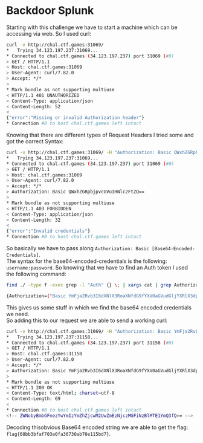 # Backdoor Splunk

Starting with this challenge we have to start a machine which can be accessing via web. So I used curl:
```sh
curl -v http://chal.ctf.games:31069/
*   Trying 34.123.197.237:31069...
* Connected to chal.ctf.games (34.123.197.237) port 31069 (#0)
> GET / HTTP/1.1
> Host: chal.ctf.games:31069
> User-Agent: curl/7.82.0
> Accept: */*
> 
* Mark bundle as not supporting multiuse
< HTTP/1.1 401 UNAUTHORIZED
< Content-Type: application/json
< Content-Length: 52
< 
{"error":"Missing or invalid Authorization header"}
* Connection #0 to host chal.ctf.games left intact
```

Knowing that there are different types of Request Headers I tried some and got the correct Syntax:
```sh
curl -v http://chal.ctf.games:31069/ -H "Authorization: Basic QWxhZGRpbjpvcGVuIHNlc2FtZQ=="
*   Trying 34.123.197.237:31069...
* Connected to chal.ctf.games (34.123.197.237) port 31069 (#0)
> GET / HTTP/1.1
> Host: chal.ctf.games:31069
> User-Agent: curl/7.82.0
> Accept: */*
> Authorization: Basic QWxhZGRpbjpvcGVuIHNlc2FtZQ==
> 
* Mark bundle as not supporting multiuse
< HTTP/1.1 403 FORBIDDEN
< Content-Type: application/json
< Content-Length: 32
< 
{"error":"Invalid credentials"}
* Connection #0 to host chal.ctf.games left intact
```

So basically we have to pass along `Authorization: Basic [Base64-Encoded-Credentials]`. <br/>
The syntax for the base64-encoded-credentials is the following: `username:password`.
So knowing that we have to find an Auth token I used the following command:
```sh
find ./ -type f -exec grep -l "Auth" {} \; | xargs cat | grep Authorization

{Authorization=("Basic YmFja2Rvb3I6dXNlX3RoaXNfdG9fYXV0aGVudGljYXRlX3dpdGhfdGhlX2RlcGxveWVkX2h0dHBfc2VydmVyCg==")}
```

This gives us some stuff in which we find the base64 encoded credentials we need. <br/>
So adding this to our request we are able to send a working curl:
```sh
curl -v http://chal.ctf.games:31069/ -H "Authorization: Basic YmFja2Rvb3I6dXNlX3RoaXNfdG9fYXV0aGVudGljYXRlX3dpdGhfdGhlX2RlcGxveWVkX2h0dHBfc2VydmVyCg=="
*   Trying 34.123.197.237:31158...
* Connected to chal.ctf.games (34.123.197.237) port 31158 (#0)
> GET / HTTP/1.1
> Host: chal.ctf.games:31158
> User-Agent: curl/7.82.0
> Accept: */*
> Authorization: Basic YmFja2Rvb3I6dXNlX3RoaXNfdG9fYXV0aGVudGljYXRlX3dpdGhfdGhlX2RlcGxveWVkX2h0dHBfc2VydmVyCg==
> 
* Mark bundle as not supporting multiuse
< HTTP/1.1 200 OK
< Content-Type: text/html; charset=utf-8
< Content-Length: 69
< 
* Connection #0 to host chal.ctf.games left intact
<!-- ZWNobyBmbGFnezYwYmIzYmZhZjcwM2UwZmEzNjczMGFiNzBlMTE1YmQ3fQ== -->
```

Decoding thisobvious Base64 encoded string we are able to get the flag: `flag{60bb3bfaf703e0fa36730ab70e115bd7}`.
